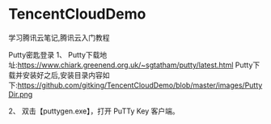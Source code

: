 # TencentCloudDemo
学习腾讯云笔记,腾讯云入门教程




Putty密匙登录
	1、
  Putty下载地址:https://www.chiark.greenend.org.uk/~sgtatham/putty/latest.html
  Putty下载并安装好之后,安装目录内容如下:https://github.com/gitking/TencentCloudDemo/blob/master/images/PuttyDir.png
  
  2、
  双击【puttygen.exe】，打开 PuTTy Key 客户端。
  
  